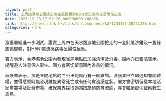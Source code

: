 ```yaml
---
layout: post
title: 上周四濕地公園撿走兩雀屍證實對H5N1禽流感病毒呈陽性反應
date: 2023-12-28 17:52:26.000000000 +08:00
link: https://news.rthk.hk/rthk/ch/component/k2/1734104-20231228.htm
categories: rthk
---
```


漁護署經進一步測試，證實上周四在天水圍濕地公園撿走的一隻針尾沙錐及一隻綠翅鴨屍體，對H5N1禽流感病毒呈陽性反應。

署方表示，香港濕地公園內發現雀屍地點已加強清潔及消毒。園內亦已張貼告示，提醒遊人注意個人衞生。園方會密切留意園內雀鳥的情況。

漁護署表示，撿走雀屍地點的三公里範圍內有一個雞場。漁護署已立即通知有關雞場，並得悉暫時無發現雞隻異常死亡或有任何禽流感症狀。署方會密切留意本地活家禽農場及批發市場，確保業界採取適當措施預防禽流感，亦會繼續密切監察野生禽鳥。
